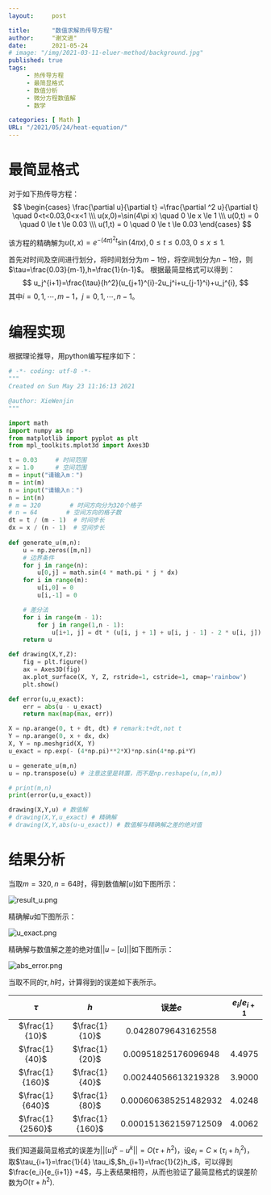 ```yaml
---
layout:     post

title:      "数值求解热传导方程"
author:     "谢文进"
date:       2021-05-24
# image: "/img/2021-03-11-eluer-method/background.jpg"
published: true 
tags:
     - 热传导方程
     - 最简显格式
     - 数值分析
     - 微分方程数值解
     - 数学

categories: [ Math ]
URL: "/2021/05/24/heat-equation/"
---
```


# 最简显格式
对于如下热传导方程：
$$
    \begin{cases}
        \frac{\partial u}{\partial t} =\frac{\partial ^2 u}{\partial t}  \quad 0<t<0.03,0<x<1 \\\
        u(x,0)=\sin(4\pi x) \quad 0 \le x \le 1 \\\
        u(0,t)  = 0 \quad  0 \le t \le 0.03 \\\
        u(1,t)  = 0 \quad 0 \le t \le 0.03
    \end{cases}
$$

<!--more-->

该方程的精确解为$u(t,x)=e^{-(4\pi)^2t}\sin (4 \pi x),0\le t \le 0.03, 0 \le x \le 1.$

首先对时间及空间进行划分，将时间划分为$m-1$份，将空间划分为$n-1$份，则$\tau=\frac{0.03}{m-1},h=\frac{1}{n-1}$。
根据最简显格式可以得到：
$$
    u_j^{i+1}=\frac{\tau}{h^2}(u_{j+1}^{i}-2u_j^i+u_{j-1}^i)+u_j^{i},
$$
其中$i=0,1,\cdots,m-1$，$j=0,1,\cdots,n-1$。<!--more-->

# 编程实现
根据理论推导，用python编写程序如下：

```python
# -*- coding: utf-8 -*-
"""
Created on Sun May 23 11:16:13 2021

@author: XieWenjin
"""

import math
import numpy as np
from matplotlib import pyplot as plt
from mpl_toolkits.mplot3d import Axes3D

t = 0.03     # 时间范围
x = 1.0      # 空间范围
m = input("请输入m：")
m = int(m)
n = input("请输入n：")
n = int(n)
# m = 320        # 时间方向分为320个格子
# n = 64        # 空间方向的格子数
dt = t / (m - 1)  # 时间步长
dx = x / (n - 1)  # 空间步长
 
def generate_u(m,n):
    u = np.zeros([m,n])
    # 边界条件
    for j in range(n):
        u[0,j] = math.sin(4 * math.pi * j * dx)
    for i in range(m):
        u[i,0] = 0
        u[i,-1] = 0

    # 差分法
    for i in range(m - 1):
        for j in range(1,n - 1):
            u[i+1, j] = dt * (u[i, j + 1] + u[i, j - 1] - 2 * u[i, j]) / dx ** 2 + u[i, j]
    return u

def drawing(X,Y,Z):
    fig = plt.figure()
    ax = Axes3D(fig)
    ax.plot_surface(X, Y, Z, rstride=1, cstride=1, cmap='rainbow')
    plt.show()

def error(u,u_exact):
    err = abs(u - u_exact)
    return max(map(max, err))

X = np.arange(0, t + dt, dt) # remark:t+dt,not t
Y = np.arange(0, x + dx, dx)
X, Y = np.meshgrid(X, Y)
u_exact = np.exp(- (4*np.pi)**2*X)*np.sin(4*np.pi*Y)

u = generate_u(m,n)
u = np.transpose(u) # 注意这里是转置，而不是np.reshape(u,(n,m))

# print(m,n)
print(error(u,u_exact))

drawing(X,Y,u) # 数值解
# drawing(X,Y,u_exact) # 精确解
# drawing(X,Y,abs(u-u_exact)) # 数值解与精确解之差的绝对值
```

# 结果分析
当取$m=320,n=64$时，得到数值解$[u]$如下图所示：

![result_u.png](https://i.loli.net/2021/05/24/cMGvKnF4tpaeXAZ.png)

精确解$u$如下图所示：

![u_exact.png](https://i.loli.net/2021/05/24/eRQjX5DIwOpZyu2.png)

精确解与数值解之差的绝对值$||u-[u]||$如下图所示：

![abs_error.png](https://i.loli.net/2021/05/24/8jHizxdguJyIaNS.png)

当取不同的$\tau,h$时，计算得到的误差如下表所示。

|  $\tau$ | $h$| 误差$e$| $e_i/e_{i+1}$|
|:--: |:--: |:--:|:--:|
|$\frac{1}{10}$ | $\frac{1}{10}$ |0.0428079643162558|  |
|$\frac{1}{40}$ | $\frac{1}{20}$ | 0.00951825176096948 | 4.4975|
|$\frac{1}{160}$ | $\frac{1}{40}$ | 0.00244056613219328 | 3.9000|
|$\frac{1}{640}$ | $\frac{1}{80}$ | 0.000606385251482932 | 4.0248|
|$\frac{1}{2560}$ | $\frac{1}{160}$ | 0.000151362159712509 | 4.0062|

我们知道最简显格式的误差为$||[u]^k-u^k||=O(\tau + h^2)$，设$e_i=C \times (\tau_i + h_i^2)$，
取$\tau_{i+1}=\frac{1}{4} \tau_i$,$h_{i+1}=\frac{1}{2}h_i$，可以得到$\frac{e_i}{e_{i+1}}
=4$，与上表结果相符，从而也验证了最简显格式的误差阶数为$O(\tau + h^2)$.

